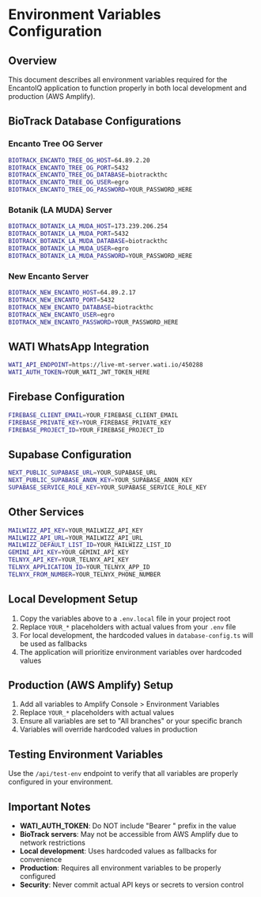 # Environment Variables Configuration

## Overview
This document describes all environment variables required for the EncantoIQ application to function properly in both local development and production (AWS Amplify).

## BioTrack Database Configurations

### Encanto Tree OG Server
```bash
BIOTRACK_ENCANTO_TREE_OG_HOST=64.89.2.20
BIOTRACK_ENCANTO_TREE_OG_PORT=5432
BIOTRACK_ENCANTO_TREE_OG_DATABASE=biotrackthc
BIOTRACK_ENCANTO_TREE_OG_USER=egro
BIOTRACK_ENCANTO_TREE_OG_PASSWORD=YOUR_PASSWORD_HERE
```

### Botanik (LA MUDA) Server
```bash
BIOTRACK_BOTANIK_LA_MUDA_HOST=173.239.206.254
BIOTRACK_BOTANIK_LA_MUDA_PORT=5432
BIOTRACK_BOTANIK_LA_MUDA_DATABASE=biotrackthc
BIOTRACK_BOTANIK_LA_MUDA_USER=egro
BIOTRACK_BOTANIK_LA_MUDA_PASSWORD=YOUR_PASSWORD_HERE
```

### New Encanto Server
```bash
BIOTRACK_NEW_ENCANTO_HOST=64.89.2.17
BIOTRACK_NEW_ENCANTO_PORT=5432
BIOTRACK_NEW_ENCANTO_DATABASE=biotrackthc
BIOTRACK_NEW_ENCANTO_USER=egro
BIOTRACK_NEW_ENCANTO_PASSWORD=YOUR_PASSWORD_HERE
```

## WATI WhatsApp Integration
```bash
WATI_API_ENDPOINT=https://live-mt-server.wati.io/450288
WATI_AUTH_TOKEN=YOUR_WATI_JWT_TOKEN_HERE
```

## Firebase Configuration
```bash
FIREBASE_CLIENT_EMAIL=YOUR_FIREBASE_CLIENT_EMAIL
FIREBASE_PRIVATE_KEY=YOUR_FIREBASE_PRIVATE_KEY
FIREBASE_PROJECT_ID=YOUR_FIREBASE_PROJECT_ID
```

## Supabase Configuration
```bash
NEXT_PUBLIC_SUPABASE_URL=YOUR_SUPABASE_URL
NEXT_PUBLIC_SUPABASE_ANON_KEY=YOUR_SUPABASE_ANON_KEY
SUPABASE_SERVICE_ROLE_KEY=YOUR_SUPABASE_SERVICE_ROLE_KEY
```

## Other Services
```bash
MAILWIZZ_API_KEY=YOUR_MAILWIZZ_API_KEY
MAILWIZZ_API_URL=YOUR_MAILWIZZ_API_URL
MAILWIZZ_DEFAULT_LIST_ID=YOUR_MAILWIZZ_LIST_ID
GEMINI_API_KEY=YOUR_GEMINI_API_KEY
TELNYX_API_KEY=YOUR_TELNYX_API_KEY
TELNYX_APPLICATION_ID=YOUR_TELNYX_APP_ID
TELNYX_FROM_NUMBER=YOUR_TELNYX_PHONE_NUMBER
```

## Local Development Setup

1. Copy the variables above to a `.env.local` file in your project root
2. Replace `YOUR_*` placeholders with actual values from your `.env` file
3. For local development, the hardcoded values in `database-config.ts` will be used as fallbacks
4. The application will prioritize environment variables over hardcoded values

## Production (AWS Amplify) Setup

1. Add all variables to Amplify Console > Environment Variables
2. Replace `YOUR_*` placeholders with actual values
3. Ensure all variables are set to "All branches" or your specific branch
4. Variables will override hardcoded values in production

## Testing Environment Variables

Use the `/api/test-env` endpoint to verify that all variables are properly configured in your environment.

## Important Notes

- **WATI_AUTH_TOKEN**: Do NOT include "Bearer " prefix in the value
- **BioTrack servers**: May not be accessible from AWS Amplify due to network restrictions
- **Local development**: Uses hardcoded values as fallbacks for convenience
- **Production**: Requires all environment variables to be properly configured
- **Security**: Never commit actual API keys or secrets to version control

